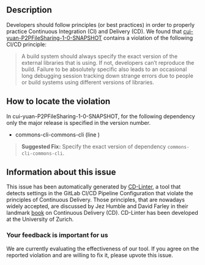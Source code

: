 
## Description
Developers should follow principles (or best practices) in order to properly practice Continuous Integration (CI) and Delivery (CD).
We found that [cui-yuan-P2PFileSharing-1-0-SNAPSHOT](https://gitlab.com/cuiyuan2012/P2PFileSharing/blob/master/.gitlab-ci.yml) contains a violation of the following CI/CD principle:

> A build system should always specify the exact version of the external libraries that is using.
If not, developers can’t reproduce the build. Failure to be absolutely specific also leads to an occasional long debugging session tracking down strange errors due to people or build systems using different versions of libraries.

## How to locate the violation

In cui-yuan-P2PFileSharing-1-0-SNAPSHOT, for the following dependency only the major release is specified in the version number.

* commons-cli-commons-cli (line )

> **Suggested Fix:** Specify the exact version of dependency `commons-cli-commons-cli`.

## Information about this issue

This issue has been automatically generated by [CD-Linter](https://gitlab.com/Jancso/configuration-analytics), a tool that detects settings in the GitLab CI/CD Pipeline Configuration that violate the principles of Continuous Delivery. Those principles, that are nowadays widely accepted, are discussed by Jez Humble and David Farley in their landmark [book](https://www.oreilly.com/library/view/continuous-delivery-reliable/9780321670250/) on Continuous Delivery (CD). CD-Linter has been developed at the University of Zurich.

### Your feedback is important for us
We are currently evaluating the effectiveness of our tool. If you agree on the reported violation and are willing to fix it, please upvote this issue.